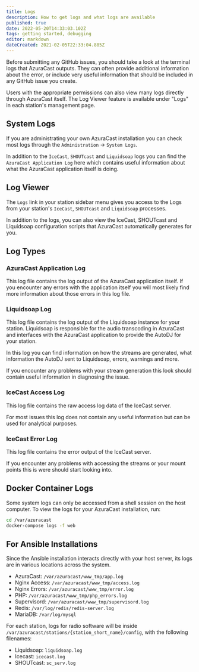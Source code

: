 ```yaml
---
title: Logs
description: How to get logs and what logs are available
published: true
date: 2022-05-20T14:33:03.102Z
tags: getting started, debugging
editor: markdown
dateCreated: 2021-02-05T22:33:04.885Z
---
```


Before submitting any GitHub issues, you should take a look at the terminal logs that AzuraCast outputs. They can often provide additional information about the error, or include very useful information that should be included in any GitHub issue you create.

Users with the appropriate permissions can also view many logs directly through AzuraCast itself. The Log Viewer feature is available under "Logs" in each station's management page.

## System Logs

If you are administrating your own AzuraCast installation you can check most logs through the `Administration` -> `System Logs`.

In addition to the `IceCast`, `SHOUTcast` and `Liquidsoap` logs you can find the `AzuraCast Application Log` here which contains useful information about what the AzuraCast application itself is doing.

## Log Viewer

The `Logs` link in your station sidebar menu gives you access to the Logs from your station's `IceCast`, `SHOUTcast` and `Liquidsoap` processes.

In addition to the logs, you can also view the IceCast, SHOUTcast and Liquidsoap configuration scripts that AzuraCast automatically generates for you.

## Log Types

### AzuraCast Application Log
 
This log file contains the log output of the AzuraCast application itself. If you encounter any errors with the application itself you will most likely find more information about those errors in this log file.

### Liquidsoap Log

This log file contains the log output of the Liquidsoap instance for your station. Liquidsoap is responsible for the audio transcoding in AzuraCast and interfaces with the AzuraCast application to provide the AutoDJ for your station.

In this log you can find information on how the streams are generated, what information the AutoDJ sent to Liquidsoap, errors, warnings and more.

If you encounter any problems with your stream generation this look should contain useful information in diagnosing the issue.

### IceCast Access Log

This log file contains the raw access log data of the IceCast server.

For most issues this log does not contain any useful information but can be used for analytical purposes.

### IceCast Error Log

This log file contains the error output of the IceCast server.

If you encounter any problems with accessing the streams or your mount points this is were should start looking into.

## Docker Container Logs

Some system logs can only be accessed from a shell session on the host computer. To view the logs for your AzuraCast installation, run:

```bash
cd /var/azuracast
docker-compose logs -f web
```

## For Ansible Installations

Since the Ansible installation interacts directly with your host server, its logs are in various locations across the system.

- AzuraCast: `/var/azuracast/www_tmp/app.log`
- Nginx Access: `/var/azuracast/www_tmp/access.log`
- Nginx Errors: `/var/azuracast/www_tmp/error.log`
- PHP: `/var/azuracast/www_tmp/php_errors.log`
- Supervisord: `/var/azuracast/www_tmp/supervisord.log`
- Redis: `/var/log/redis/redis-server.log`
- MariaDB: `/var/log/mysql`

For each station, logs for radio software will be inside `/var/azuracast/stations/{station_short_name}/config`, with the following filenames:

 - Liquidsoap: `liquidsoap.log`
 - Icecast: `icecast.log`
 - SHOUTcast: `sc_serv.log`
